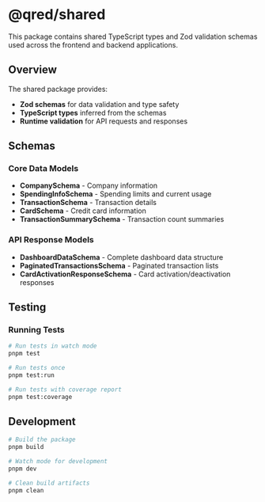 # @qred/shared

This package contains shared TypeScript types and Zod validation schemas used across the frontend and backend applications.

## Overview

The shared package provides:

- **Zod schemas** for data validation and type safety
- **TypeScript types** inferred from the schemas
- **Runtime validation** for API requests and responses

## Schemas

### Core Data Models

- **CompanySchema** - Company information
- **SpendingInfoSchema** - Spending limits and current usage
- **TransactionSchema** - Transaction details
- **CardSchema** - Credit card information
- **TransactionSummarySchema** - Transaction count summaries

### API Response Models

- **DashboardDataSchema** - Complete dashboard data structure
- **PaginatedTransactionsSchema** - Paginated transaction lists
- **CardActivationResponseSchema** - Card activation/deactivation responses

## Testing

### Running Tests

```bash
# Run tests in watch mode
pnpm test

# Run tests once
pnpm test:run

# Run tests with coverage report
pnpm test:coverage
```

## Development

```bash
# Build the package
pnpm build

# Watch mode for development
pnpm dev

# Clean build artifacts
pnpm clean
```
